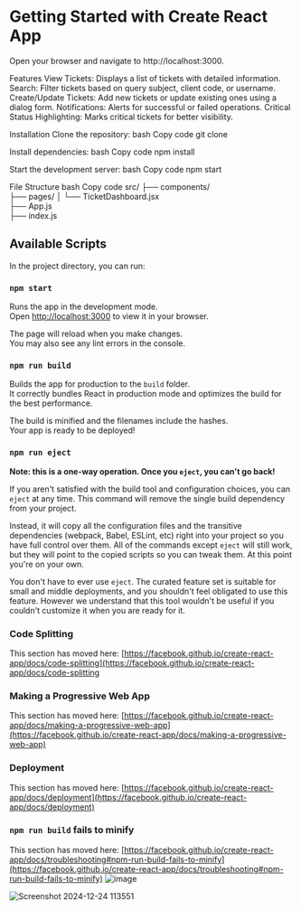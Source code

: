 # Getting Started with Create React App




Open your browser and navigate to http://localhost:3000.





Features
View Tickets: Displays a list of tickets with detailed information.
Search: Filter tickets based on query subject, client code, or username.
Create/Update Tickets: Add new tickets or update existing ones using a dialog form.
Notifications: Alerts for successful or failed operations.
Critical Status Highlighting: Marks critical tickets for better visibility.

Installation
Clone the repository:
bash
Copy code
git clone <repository-url>


Install dependencies:
bash
Copy code
npm install


Start the development server:
bash
Copy code
npm start

File Structure
bash
Copy code
src/
├── components/          
├── pages/
│   └── TicketDashboard.jsx  
├── App.js               
├── index.js   

## Available Scripts

In the project directory, you can run:

### `npm start`

Runs the app in the development mode.\
Open [http://localhost:3000](http://localhost:3000) to view it in your browser.

The page will reload when you make changes.\
You may also see any lint errors in the console.

### `npm run build`

Builds the app for production to the `build` folder.\
It correctly bundles React in production mode and optimizes the build for the best performance.

The build is minified and the filenames include the hashes.\
Your app is ready to be deployed!


### `npm run eject`

**Note: this is a one-way operation. Once you `eject`, you can't go back!**

If you aren't satisfied with the build tool and configuration choices, you can `eject` at any time. This command will remove the single build dependency from your project.

Instead, it will copy all the configuration files and the transitive dependencies (webpack, Babel, ESLint, etc) right into your project so you have full control over them. All of the commands except `eject` will still work, but they will point to the copied scripts so you can tweak them. At this point you're on your own.

You don't have to ever use `eject`. The curated feature set is suitable for small and middle deployments, and you shouldn't feel obligated to use this feature. However we understand that this tool wouldn't be useful if you couldn't customize it when you are ready for it.

### Code Splitting

This section has moved here: [https://facebook.github.io/create-react-app/docs/code-splitting](https://facebook.github.io/create-react-app/docs/code-splitting

### Making a Progressive Web App

This section has moved here: [https://facebook.github.io/create-react-app/docs/making-a-progressive-web-app](https://facebook.github.io/create-react-app/docs/making-a-progressive-web-app)

### Deployment

This section has moved here: [https://facebook.github.io/create-react-app/docs/deployment](https://facebook.github.io/create-react-app/docs/deployment)

### `npm run build` fails to minify

This section has moved here: [https://facebook.github.io/create-react-app/docs/troubleshooting#npm-run-build-fails-to-minify](https://facebook.github.io/create-react-app/docs/troubleshooting#npm-run-build-fails-to-minify)
![image](https://github.com/user-attachments/assets/de8f6290-c9ac-4819-86d2-fc8d896f9f90)

![Screenshot 2024-12-24 113551](https://github.com/user-attachments/assets/78a47670-4390-4200-9435-c0eda5ae63a6)


